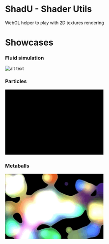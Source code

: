 # ShadU -  Shader Utils
WebGL helper to play with 2D textures rendering

# Showcases
### Fluid simulation
![alt text](https://github.com/JoTrdl/shadu/blob/master/showcases/assets/fluid.gif?raw=true "Fluid simulation")
### Particles
![alt text](https://github.com/JoTrdl/shadu/blob/master/showcases/assets/particles.gif?raw=true "Particles")
### Metaballs
![alt text](https://github.com/JoTrdl/shadu/blob/master/showcases/assets/metaballs.gif?raw=true "Metaballs")
